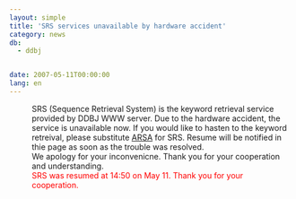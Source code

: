 ```yaml
---
layout: simple
title: 'SRS services unavailable by hardware accident'
category: news
db:
  - ddbj


date: 2007-05-11T00:00:00
lang: en
---
```


<dd>SRS (Sequence Retrieval System) is the keyword retrieval service provided by DDBJ WWW server. Due to the hardware accident, the service is unavailable now. If you would like to hasten to the keyword retreival, please substitute <a href="http://arsa.ddbj.nig.ac.jp/arsa/">ARSA</a> for SRS. Resume will be notified in thie page as soon as the trouble was resolved.
<dd> We apology for your inconvenicne. Thank you for your cooperation and understanding.
<dd>
    <font color="#ff0000">SRS was resumed at 14:50 on May 11. Thank you for your cooperation.</font>
</dd>
</dd>
</dd>
